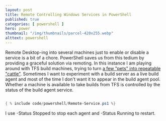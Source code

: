 ```yaml
---
layout: post
title: Remote Controlling Windows Services in PowerShell
published: true 
categories: [ powershell ]
hero: power
thumbnail: "/img/thumbnails/parcel-420x255.webp"
alttext: powershell
---
```


Remote Desktop-ing into several machines just to enable or disable a service is a bit of a chore. PowerShell saves us from 
this tedium by providing a graceful solution via remoting. In this instance I am playing around with TFS build machines, trying to 
turn <a href="http://cloudscaling.com/blog/cloud-computing/the-history-of-pets-vs-cattle/">a few "pets" into repeatable "cattle"</a>.
Sometimes I want to experiment with a build server as a live build agent and most of the time I don't want it to appear in the build agent 
pool. Whether a machine is available to take builds from TFS is controlled by the status of the build agent service.

```powershell

{ % include code/powershell/Remote-Service.ps1 %}

```
I use -Status Stopped to stop each agent and -Status Running to restart.

